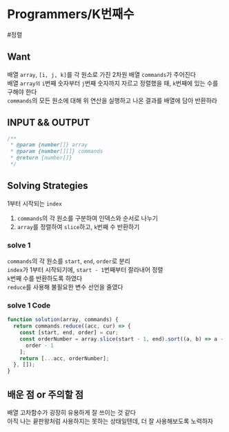# Programmers/K번째수

#정렬

## Want

배열 `array`, `[i, j, k]`를 각 원소로 가진 2차원 배열 `commands`가 주어진다  
배열 `array의` `i`번째 숫자부터 `j`번째 숫자까지 자르고 정렬했을 때, `k`번째에 있는 수를 구해야 한다  
`commands`의 모든 원소에 대해 위 연산을 실행하고 나온 결과를 배열에 담아 반환하라

## INPUT && OUTPUT

```js
/**
 * @param {number[]} array
 * @param {number[][]} commands
 * @return {number[]}
 */
```

## Solving Strategies

1부터 시작되는 `index`

1. `commands`의 각 원소를 구분하여 인덱스와 순서로 나누기
2. `array`를 정렬하여 `slice`하고, `k`번째 수 반환하기

### solve 1

`commands`의 각 원소를 `start`, `end`, `order`로 분리  
`index`가 1부터 시작되기에, `start - 1`번째부터 잘라내어 정렬  
`k`번째 수를 반환하도록 하였다  
`reduce`를 사용해 불필요한 변수 선언을 줄였다

### solve 1 Code

```js
function solution(array, commands) {
  return commands.reduce((acc, cur) => {
    const [start, end, order] = cur;
    const orderNumber = array.slice(start - 1, end).sort((a, b) => a - b)[
      order - 1
    ];
    return [...acc, orderNumber];
  }, []);
}
```

## 배운 점 or 주의할 점

배열 고차함수가 굉장히 유용하게 잘 쓰이는 것 같다  
아직 나는 끝판왕처럼 사용하지는 못하는 상태일텐데, 더 잘 사용해보도록 노력하자
